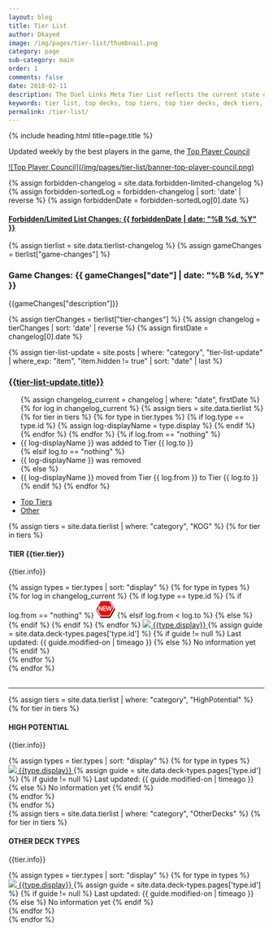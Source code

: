 ```yaml
---
layout: blog
title: Tier List
author: Dkayed
image: /img/pages/tier-list/thumbnail.png
category: page
sub-category: main
order: 1
comments: false
date: 2018-02-11
description: The Duel Links Meta Tier List reflects the current state of the game to give you a quick and on-point overview of the strongest deck types. This is an unbiased analysis of the current meta, as the Duel Links Meta Top Player Council discusses every deck type very thourougly.
keywords: tier list, top decks, top tiers, top tier decks, deck tiers, deck ranks, deck types, best decks, new decks, tiers, current
permalink: /tier-list/
---
```


{% include heading.html title=page.title %}

<div class="section header">
    <p>Updated weekly by the best players in the game, the <a href="/top-player-council/">Top Player Council</a> </p>
</div>

<a href="/top-player-council/"> 
![Top Player Council](/img/pages/tier-list/banner-top-player-council.png)
</a>

{% assign forbidden-changelog = site.data.forbidden-limited-changelog %}
{% assign forbidden-sortedLog = forbidden-changelog | sort: 'date' | reverse %}
{% assign forbiddenDate = forbidden-sortedLog[0].date %}

<div class="section">
    <a href="/tier-list/forbidden-limited-list/"><h4>Forbidden/Limited List Changes: {{ forbiddenDate | date: "%B %d, %Y" }}</h4></a>
</div>

{% assign tierlist = site.data.tierlist-changelog %}
{% assign gameChanges = tierlist["game-changes"] %}

<div class="section">
    <h3>Game Changes: {{ gameChanges["date"] | date: "%B %d, %Y" }}</h3>
    <p>{{gameChanges["description"]}}</p>
</div>

{% assign tierChanges = tierlist["tier-changes"] %}
{% assign changelog = tierChanges | sort: 'date' | reverse %}
{% assign firstDate = changelog[0].date %}

{% assign tier-list-update = site.posts | where: "category", "tier-list-update" | where_exp: "item", "item.hidden != true" | sort: "date" | last %}

<div class="section">
    <a href="{{tier-list-update.url}}"><h3>{{tier-list-update.title}}</h3></a>
    <ul> 
        {% assign changelog_current = changelog | where: "date", firstDate %}
        {% for log in changelog_current %}
            {% assign tiers = site.data.tierlist %}
            {% for tier in tiers %} 
                {% for type in tier.types %}
                    {% if log.type == type.id %}
                        {% assign log-displayName = type.display %}
                    {% endif %}
                {% endfor %}
            {% endfor %}
            {% if log.from == "nothing" %}
                <li>{{ log-displayName }} was added to Tier {{ log.to }}</li>
            {% elsif log.to == "nothing" %}
                <li>{{ log-displayName }} was removed</li>
            {% else %}
                <li>{{ log-displayName }} moved from Tier {{ log.from }} to Tier {{ log.to }}</li>
            {% endif %}
        {% endfor %}    
    </ul>            
</div>

<ul class="nav nav-tabs" role="tablist">
    <li class="nav-item">
        <a class="nav-link active" id="top-tiers-tab" data-toggle="tab" href="#top-tiers" role="tab" aria-controls="top-tiers" aria-selected="true">Top Tiers</a>
    </li>
    <li class="nav-item">
        <a class="nav-link" id="others-tab" data-toggle="tab" href="#other" role="tab" aria-controls="other" aria-selected="false">Other</a>
    </li>
</ul>
<div class="tab-content">
    <div class="tab-pane fade show active" id="top-tiers" role="tabpanel" aria-labelledby="top-tiers-tab">
        <div class="section"> 
            {% assign tiers = site.data.tierlist | where: "category", "KOG" %}
            {% for tier in tiers %}
                <div class="section">
                    <h4>TIER {{tier.tier}}</h4>
                    <p>{{tier.info}}</p>
                    <div class="row button-row">
                        {% assign types = tier.types | sort: "display" %}
                        {% for type in types %}
                            <div class="btn-wrapper col-sm-6 col-md-4 col-lg-3" >
                                {% for log in changelog_current %} <!-- if statement on next line could've been replaced by where filter: | where: "type", type.id -->
                                    {% if log.type == type.id %}
                                        {% if log.from == "nothing" %}
                                            <img class="decktype-new" src="/img/assets/new.png" />
                                        {% elsif log.from < log.to %}
                                            <span class="fa-stack fa-1x decktype-new">
                                                <i class="fa fa-circle fa-stack-2x" style="color: red;"></i>
                                                <i class="fa fa-arrow-down fa-stack-1x" style="color: white;"></i>
                                            </span>     
                                        {% else %}
                                            <span class="fa-stack fa-1x decktype-new">
                                                <i class="fa fa-circle fa-stack-2x" style="color: green;"></i>
                                                <i class="fa fa-arrow-up fa-stack-1x" style="color: white;"></i>
                                            </span>     
                                        {% endif %}
                                    {% endif %}
                                {% endfor %}
                                <a class="btn-decktype" href="/tier-list/{{type.id}}">
                                    <img class="decktype-card" src= "https://images.weserv.nl/?url=yugiohprices.com/api/card_image/{{type.card}}&crop=70,70,15,30&w=100&q=100&il"/>
                                    <span class="decktype-display">{{type.display}}</span>
                                </a>
                                {% assign guide = site.data.deck-types.pages['type.id'] %}
                                {% if guide != null %}
                                    <span class="btn-sub-text">Last updated: {{ guide.modified-on | timeago }}</span>
                                {% else %}
                                    <span class="btn-sub-text">No information yet</span>
                                {% endif %}
                            </div>
                        {% endfor %}
                    </div>
                </div>
            {% endfor %}
        </div>
        <hr style="margin-top: 30px;">
        <div class="section">
            {% assign tiers = site.data.tierlist | where: "category", "HighPotential" %}
            {% for tier in tiers %}
                <div class="section">
                    <h4>HIGH POTENTIAL</h4>
                    <p>{{tier.info}}</p>
                    <div class="row button-row">
                        {% assign types = tier.types | sort: "display" %}
                        {% for type in types %}
                            <div class="btn-wrapper col-sm-6 col-md-4 col-lg-3" >
                                <a class="btn-decktype" href="/tier-list/{{type.id}}">
                                    <img class="decktype-card" src= "https://images.weserv.nl/?url=yugiohprices.com/api/card_image/{{type.card}}&crop=70,70,15,30&w=100&q=100&il"/>
                                    <span class="decktype-display">{{type.display}}</span>
                                </a>
                                {% assign guide = site.data.deck-types.pages['type.id'] %}
                                {% if guide != null %}
                                    <span class="btn-sub-text">Last updated: {{ guide.modified-on | timeago }}</span>
                                {% else %}
                                    <span class="btn-sub-text">No information yet</span>
                                {% endif %}
                            </div>
                        {% endfor %}
                    </div>
                </div>
            {% endfor %}
        </div>
    </div>
    <div class="tab-pane fade" id="other" role="tabpanel" aria-labelledby="other-tab">        
        <div class="section">
            {% assign tiers = site.data.tierlist | where: "category", "OtherDecks" %}
            {% for tier in tiers %}
                <div class="section">
                    <h4>OTHER DECK TYPES</h4>
                    <p>{{tier.info}}</p>
                    <div class="row button-row">
                        {% assign types = tier.types | sort: "display" %}
                        {% for type in types %}
                            <div class="btn-wrapper col-sm-6 col-md-4 col-lg-3" >
                                <a class="btn-decktype" href="/tier-list/{{type.id}}">
                                    <img class="decktype-card" src= "https://images.weserv.nl/?url=yugiohprices.com/api/card_image/{{type.card}}&crop=70,70,15,30&w=100&q=100&il"/>
                                    <span class="decktype-display">{{type.display}}</span>
                                </a>
                                {% assign guide = site.data.deck-types.pages['type.id'] %}
                                {% if guide != null %}
                                    <span class="btn-sub-text">Last updated: {{ guide.modified-on | timeago }}</span>
                                {% else %}
                                    <span class="btn-sub-text">No information yet</span>
                                {% endif %}
                            </div>
                        {% endfor %}
                    </div>
                </div>
            {% endfor %}
        </div>
    </div>
</div>